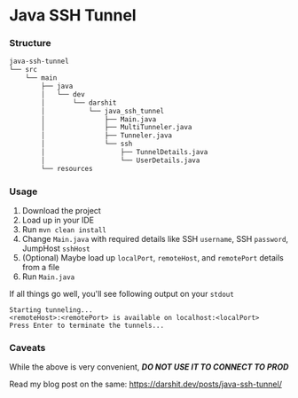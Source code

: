 # Java SSH Tunnel

### Structure
```bash
java-ssh-tunnel
└── src
    └── main
        ├── java
        │   └── dev
        │       └── darshit
        │           └── java_ssh_tunnel
        │               ├── Main.java
        │               ├── MultiTunneler.java
        │               ├── Tunneler.java
        │               └── ssh
        │                   ├── TunnelDetails.java
        │                   └── UserDetails.java
        └── resources


```

### Usage

1. Download the project
2. Load up in your IDE
3. Run `mvn clean install`
4. Change `Main.java` with required details like SSH `username`, SSH `password`, JumpHost `sshHost`
5. (Optional) Maybe load up `localPort`, `remoteHost`, and `remotePort` details from a file
6. Run `Main.java`

If all things go well, you'll see following output on your `stdout`
```
Starting tunneling...
<remoteHost>:<remotePort> is available on localhost:<localPort>
Press Enter to terminate the tunnels...
```

### Caveats

While the above is very convenient, ***DO NOT USE IT TO CONNECT TO PROD***

Read my blog post on the same: https://darshit.dev/posts/java-ssh-tunnel/

